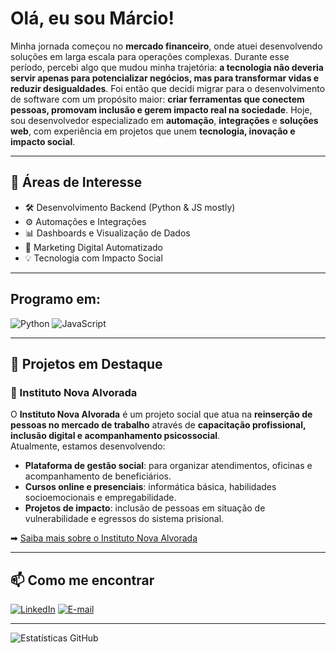 # Olá, eu sou Márcio!

Minha jornada começou no **mercado financeiro**, onde atuei desenvolvendo soluções em larga escala para operações complexas. Durante esse período, percebi algo que mudou minha trajetória: **a tecnologia não deveria servir apenas para potencializar negócios, mas para transformar vidas e reduzir desigualdades**. Foi então que decidi migrar para o desenvolvimento de software com um propósito maior: **criar ferramentas que conectem pessoas, promovam inclusão e gerem impacto real na sociedade**. Hoje, sou desenvolvedor especializado em **automação**, **integrações** e **soluções web**, com experiência em projetos que unem **tecnologia, inovação e impacto social**.

---

## 🚀 Áreas de Interesse
- 🛠️ Desenvolvimento Backend (Python & JS mostly)
- ⚙️ Automações e Integrações
- 📊 Dashboards e Visualização de Dados
- 🎯 Marketing Digital Automatizado
- 💡 Tecnologia com Impacto Social

---

## Programo em:
![Python](https://img.shields.io/badge/Python-3776AB?style=flat&logo=python&logoColor=white)
![JavaScript](https://img.shields.io/badge/JavaScript-F7DF1E?style=flat&logo=javascript&logoColor=black)

---

## 📌 Projetos em Destaque

### 🔹 Instituto Nova Alvorada
O **Instituto Nova Alvorada** é um projeto social que atua na **reinserção de pessoas no mercado de trabalho** através de **capacitação profissional, inclusão digital e acompanhamento psicossocial**.  
Atualmente, estamos desenvolvendo:
- **Plataforma de gestão social**: para organizar atendimentos, oficinas e acompanhamento de beneficiários.
- **Cursos online e presenciais**: informática básica, habilidades socioemocionais e empregabilidade.
- **Projetos de impacto**: inclusão de pessoas em situação de vulnerabilidade e egressos do sistema prisional.

➡ [Saiba mais sobre o Instituto Nova Alvorada](https://novaalvorada.org.br)

---

## 📫 Como me encontrar
[![LinkedIn](https://img.shields.io/badge/LinkedIn-0077B5?style=flat&logo=linkedin&logoColor=white)]([https://www.linkedin.com/in/seulinkedin](https://www.linkedin.com/in/marcio-bernardes/))
[![E-mail](https://img.shields.io/badge/E--mail-D14836?style=flat&logo=gmail&logoColor=white)](mailto:marciobernardes@live.com)

---

![Estatísticas GitHub](https://github-readme-stats.vercel.app/api?username=marciobbj&show_icons=true&theme=dracula)
